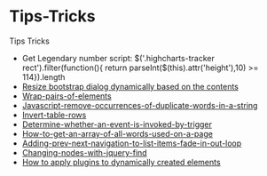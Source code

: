 Tips-Tricks
===========

Tips Tricks


- Get Legendary number script: 
       $('.highcharts-tracker rect').filter(function(){ return parseInt($(this).attr('height'),10) >= 114}).length
- [Resize bootstrap dialog dynamically based on the contents](./tips/bootstrap-dialog-resize.js)
- [Wrap-pairs-of-elements](http://stackoverflow.com/questions/17414461/wrap-pairs-of-elements/17414497#17414497)
- [Javascript-remove-occurrences-of-duplicate-words-in-a-string](http://stackoverflow.com/questions/16843991/javascript-remove-occurrences-of-duplicate-words-in-a-string/16844054#16844054)
- [Invert-table-rows](http://stackoverflow.com/questions/16701671/jquery-invert-table-rows/16701747#16701747)
- [Determine-whether-an-event-is-invoked-by-trigger](http://stackoverflow.com/questions/17454554/determine-whether-an-event-is-invoked-by-trigger/17454611#17454611)
- [How-to-get-an-array-of-all-words-used-on-a-page](http://stackoverflow.com/questions/16906440/how-to-get-an-array-of-all-words-used-on-a-page/16906541#16906541)
- [Adding-prev-next-navigation-to-list-items-fade-in-out-loop](http://stackoverflow.com/questions/19187380/adding-prev-next-navigation-to-list-items-fade-in-out-loop/19187760#19187760)
- [Changing-nodes-with-jquery-find](http://stackoverflow.com/questions/18839443/changing-nodes-with-jquery-find/18839568#18839568)
- [How to apply plugins to dynamically created elements](http://stackoverflow.com/questions/16990573/how-to-bind-bootstrap-popover-on-dynamic-elements/16991216#16991216)
        

